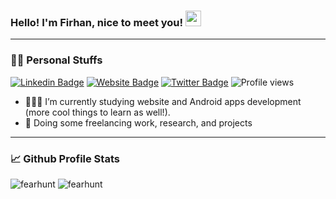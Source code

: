 ### Hello! I'm Firhan, nice to meet you! <img src="https://media.giphy.com/media/hvRJCLFzcasrR4ia7z/giphy.gif" width="25px">
___
### 👦🏻 Personal Stuffs
[![Linkedin Badge](https://img.shields.io/badge/-LinkedIn-0e76a8?style=flat-square&logo=Linkedin&logoColor=white)](https://linkedin.com/in/firhanrm)
[![Website Badge](https://img.shields.io/badge/Website-3b5998?style=flat-square&logo=google-chrome&logoColor=white)](https://firhan.com)
[![Twitter Badge](https://img.shields.io/badge/-Twitter-00acee?style=flat-square&logo=Twitter&logoColor=white)](https://twitter.com/firhanrm)
![Profile views](https://gpvc.arturio.dev/firhanrm)
- 👨🏻‍💻 I’m currently studying website and Android apps development (more cool things to learn as well!).
- 🚀 Doing some freelancing work, research, and projects
___
### 📈 Github Profile Stats
<p>
  <img src="https://github-readme-stats.vercel.app/api?username=fearhunt&show_icons=true&theme=tokyonight" alt="fearhunt" />
  <img src="https://github-readme-stats.vercel.app/api/top-langs/?username=fearhunt&theme=tokyonight&exclude_repo=KNN-Image-Classification&show_icons=true&hide_border=true&layout=compact&langs_count=8" alt="fearhunt" />
</p>
<!-- ![GitHub stats](https://github-readme-stats.vercel.app/api?username=fearhunt&show_icons=true&theme=tokyonight) -->
<!--
**fearhunt/fearhunt** is a ✨ _special_ ✨ repository because its `README.md` (this file) appears on your GitHub profile.

Here are some ideas to get you started:

- 🔭 I’m currently working on ...
- 🌱 I’m currently learning ...
- 👯 I’m looking to collaborate on ...
- 🤔 I’m looking for help with ...
- 💬 Ask me about ...
- 📫 How to reach me: ...
- 😄 Pronouns: ...
- ⚡ Fun fact: ...
-->
